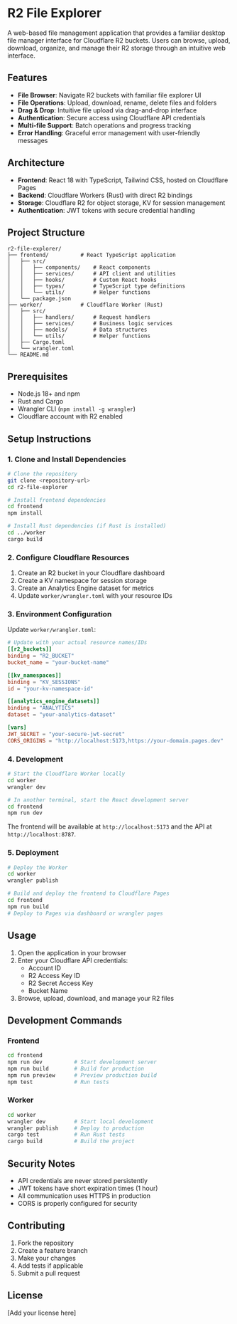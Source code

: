 # R2 File Explorer

A web-based file management application that provides a familiar desktop file manager interface for Cloudflare R2 buckets. Users can browse, upload, download, organize, and manage their R2 storage through an intuitive web interface.

## Features

- **File Browser**: Navigate R2 buckets with familiar file explorer UI
- **File Operations**: Upload, download, rename, delete files and folders
- **Drag & Drop**: Intuitive file upload via drag-and-drop interface
- **Authentication**: Secure access using Cloudflare API credentials
- **Multi-file Support**: Batch operations and progress tracking
- **Error Handling**: Graceful error management with user-friendly messages

## Architecture

- **Frontend**: React 18 with TypeScript, Tailwind CSS, hosted on Cloudflare Pages
- **Backend**: Cloudflare Workers (Rust) with direct R2 bindings
- **Storage**: Cloudflare R2 for object storage, KV for session management
- **Authentication**: JWT tokens with secure credential handling

## Project Structure

```
r2-file-explorer/
├── frontend/          # React TypeScript application
│   ├── src/
│   │   ├── components/    # React components
│   │   ├── services/      # API client and utilities
│   │   ├── hooks/         # Custom React hooks
│   │   ├── types/         # TypeScript type definitions
│   │   └── utils/         # Helper functions
│   └── package.json
├── worker/            # Cloudflare Worker (Rust)
│   ├── src/
│   │   ├── handlers/      # Request handlers
│   │   ├── services/      # Business logic services
│   │   ├── models/        # Data structures
│   │   └── utils/         # Helper functions
│   ├── Cargo.toml
│   └── wrangler.toml
└── README.md
```

## Prerequisites

- Node.js 18+ and npm
- Rust and Cargo
- Wrangler CLI (`npm install -g wrangler`)
- Cloudflare account with R2 enabled

## Setup Instructions

### 1. Clone and Install Dependencies

```bash
# Clone the repository
git clone <repository-url>
cd r2-file-explorer

# Install frontend dependencies
cd frontend
npm install

# Install Rust dependencies (if Rust is installed)
cd ../worker
cargo build
```

### 2. Configure Cloudflare Resources

1. Create an R2 bucket in your Cloudflare dashboard
2. Create a KV namespace for session storage
3. Create an Analytics Engine dataset for metrics
4. Update `worker/wrangler.toml` with your resource IDs

### 3. Environment Configuration

Update `worker/wrangler.toml`:

```toml
# Update with your actual resource names/IDs
[[r2_buckets]]
binding = "R2_BUCKET"
bucket_name = "your-bucket-name"

[[kv_namespaces]]
binding = "KV_SESSIONS"
id = "your-kv-namespace-id"

[[analytics_engine_datasets]]
binding = "ANALYTICS"
dataset = "your-analytics-dataset"

[vars]
JWT_SECRET = "your-secure-jwt-secret"
CORS_ORIGINS = "http://localhost:5173,https://your-domain.pages.dev"
```

### 4. Development

```bash
# Start the Cloudflare Worker locally
cd worker
wrangler dev

# In another terminal, start the React development server
cd frontend
npm run dev
```

The frontend will be available at `http://localhost:5173` and the API at `http://localhost:8787`.

### 5. Deployment

```bash
# Deploy the Worker
cd worker
wrangler publish

# Build and deploy the frontend to Cloudflare Pages
cd frontend
npm run build
# Deploy to Pages via dashboard or wrangler pages
```

## Usage

1. Open the application in your browser
2. Enter your Cloudflare API credentials:
   - Account ID
   - R2 Access Key ID
   - R2 Secret Access Key
   - Bucket Name
3. Browse, upload, download, and manage your R2 files

## Development Commands

### Frontend
```bash
cd frontend
npm run dev          # Start development server
npm run build        # Build for production
npm run preview      # Preview production build
npm test             # Run tests
```

### Worker
```bash
cd worker
wrangler dev         # Start local development
wrangler publish     # Deploy to production
cargo test           # Run Rust tests
cargo build          # Build the project
```

## Security Notes

- API credentials are never stored persistently
- JWT tokens have short expiration times (1 hour)
- All communication uses HTTPS in production
- CORS is properly configured for security

## Contributing

1. Fork the repository
2. Create a feature branch
3. Make your changes
4. Add tests if applicable
5. Submit a pull request

## License

[Add your license here]